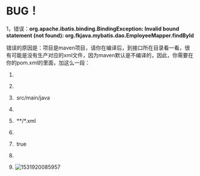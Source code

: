 #                                             BUG！

1，错误：**org.apache.ibatis.binding.BindingException: Invalid bound statement (not found): org.fkjava.mybatis.dao.EmployeeMapper.findById**

 错误的原因是：项目是maven项目，请你在编译后，到接口所在目录看一看，很有可能是没有生产对应的xml文件，因为maven默认是不编译的，因此，你需要在你的pom.xml的<build></build>里面，加这么一段： 

1. <resources>  

2. ​    <resource>  

3. ​        <directory>src/main/java</directory>  

4. ​        <includes>  

5. ​            <include>**/*.xml</include>  

6. ​        </includes>  

7. ​        <filtering>true</filtering>  

8. ​    </resource>  

9. </resources>  

   ![1531920085957](C:\Users\i\AppData\Local\Temp\1531920085957.png)